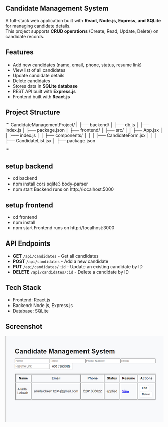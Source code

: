 ## Candidate Management System

A full-stack web application built with **React, Node.js, Express, and SQLite** for managing candidate details.  
This project supports **CRUD operations** (Create, Read, Update, Delete) on candidate records.

## Features
- Add new candidates (name, email, phone, status, resume link)
- View list of all candidates
- Update candidate details
- Delete candidates
- Stores data in **SQLite database**
- REST API built with **Express.js**
- Frontend built with **React.js**

## Project Structure 
'''
CandidateManagementProject/
|
├── backend/
│ ├── db.js
│ ├── index.js
│ ├── package.json
│
├── frontend/
│ ├── src/
│ │ ├── App.jsx
│ │ ├── index.js
│ │ ├── components/
│ │ │ ├── CandidateForm.jsx
│ │ │ ├── CandidateList.jsx
│ ├── package.json

'''

## setup backend 
- cd backend
- npm install cors sqlite3 body-parser 
- npm start
Backend runs on http://localhost:5000

## setup frontend 
- cd frontend
- npm install
- npm start
Frontend runs on http://localhost:3000 

## API Endpoints

- **GET** `/api/candidates` - Get all candidates  
- **POST** `/api/candidates` - Add a new candidate  
- **PUT** `/api/candidates/:id` - Update an existing candidate by ID  
- **DELETE** `/api/candidates/:id` - Delete a candidate by ID  

## Tech Stack 
- Frontend: React.js
- Backend: Node.js, Express.js
- Database: SQLite 

## Screenshot 
![CandidateList](<Screenshot (397).png>)